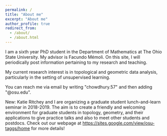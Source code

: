 ```yaml
---
permalink: /
title: "About me"
excerpt: "About me"
author_profile: true
redirect_from: 
  - /about/
  - /about.html
---
```




I am a sixth year PhD student in the Department of Mathematics at The Ohio State University. My advisor is Facundo Mémoli. On this site, I will periodically post information pertaining to my research and teaching.

My current research interest is in topological and geometric data analysis, particularly in the setting of unsupervised learning.

You can reach me via email by writing "chowdhury.57" and then adding "@osu.edu".

New: Katie Ritchey and I are organizing a graduate student lunch-and-learn seminar in 2018-2019. The aim is to create a friendly and welcoming environment for graduate students in topology, geometry, and their applications to give practice talks and also to meet other students and postdocs. Check out our webpage at <https://sites.google.com/view/osu-taggs/home> for more details!

